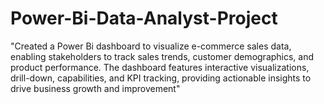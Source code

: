 # Power-Bi-Data-Analyst-Project
"Created a Power Bi dashboard to visualize e-commerce sales data, enabling stakeholders to track sales trends, customer demographics, and product performance. The dashboard features interactive visualizations, drill-down, capabilities, and KPI tracking, providing actionable insights to drive business growth and improvement"
